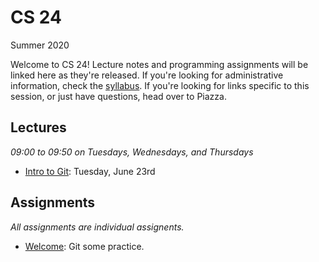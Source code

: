 # CS 24
Summer 2020

Welcome to CS 24!  Lecture notes and programming assignments will be linked here
as they're released. If you're looking for administrative information, check the
[syllabus](Syllabus.md).  If you're looking for links  specific to this session,
or just have questions, head over to Piazza.


## Lectures

_09:00 to 09:50 on Tuesdays, Wednesdays, and Thursdays_

- [Intro to Git](lectures/git.md): Tuesday, June 23rd


## Assignments

_All assignments are individual assignents._

- [Welcome](welcome): Git some practice.
